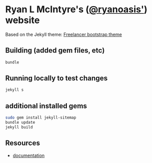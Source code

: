 Ryan L McIntyre's ([@ryanoasis'](https://github.com/ryanoasis)) website
========================================

Based on the Jekyll theme: [Freelancer bootstrap theme ](http://startbootstrap.com/template-overviews/freelancer/)


## Building (added gem files, etc)

```sh
bundle
```

## Running locally to test changes

```sh
jekyll s
```

## additional installed gems

```sh
sudo gem install jekyll-sitemap
bundle update
jekyll build
```


## Resources

* [documentation](http://jekyllrb.com/)

